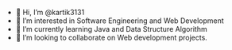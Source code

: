 - 👋 Hi, I’m @kartik3131
- 👀 I’m interested in Software Engineering and Web Development
- 🌱 I’m currently learning Java and Data Structure Algorithm
- 💞️ I’m looking to collaborate on Web development projects.


<!---
kartik3131/kartik3131 is a ✨ special ✨ repository because its `README.md` (this file) appears on your GitHub profile.
You can click the Preview link to take a look at your changes.
--->
